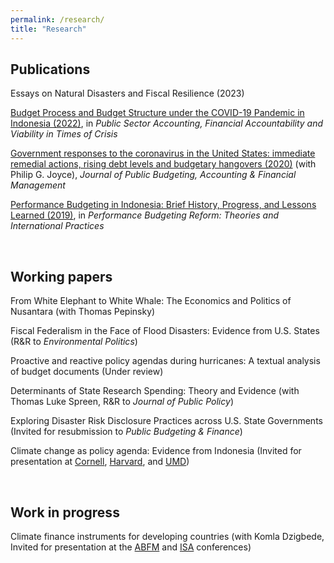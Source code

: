 ```yaml
---
permalink: /research/
title: "Research"
---
```


Publications
---
Essays on Natural Disasters and Fiscal Resilience (2023)

[Budget Process and Budget Structure under the COVID-19 Pandemic in Indonesia (2022)](https://docs.google.com/gview?embedded=true&url=https://asuryoprabowo.github.io/files/2022_SuryoPrabowo.pdf), in _Public Sector Accounting, Financial Accountability and Viability in Times of Crisis_

[Government responses to the coronavirus in the United States: immediate remedial actions, rising debt levels and budgetary hangovers (2020)](https://docs.google.com/gview?embedded=true&url=https://asuryoprabowo.github.io/files/2020_Joyce_SuryoPrabowo.pdf) (with Philip G. Joyce), _Journal of Public Budgeting, Accounting & Financial Management_

[Performance Budgeting in Indonesia: Brief History, Progress, and Lessons Learned (2019)](https://docs.google.com/gview?embedded=true&url=https://asuryoprabowo.github.io/files/2019_SuryoPrabowo.pdf), in _Performance Budgeting Reform: Theories and International Practices_

<br />

Working papers
---
From White Elephant to White Whale: The Economics and Politics of Nusantara (with Thomas Pepinsky)

Fiscal Federalism in the Face of Flood Disasters: Evidence from U.S. States (R&R to _Environmental Politics_)

Proactive and reactive policy agendas during hurricanes: A textual analysis of budget documents (Under review)

Determinants of State Research Spending: Theory and Evidence (with Thomas Luke Spreen, R&R to _Journal of Public Policy_)

Exploring Disaster Risk Disclosure Practices across U.S. State Governments (Invited for resubmission to _Public Budgeting & Finance_)

Climate change as policy agenda: Evidence from Indonesia (Invited for presentation at [Cornell](https://events.cornell.edu/event/climate_change_as_policy_agenda_evidence_from_indonesia), [Harvard](https://chinaproject.harvard.edu/event/climate-resilience), and [UMD](https://spp.umd.edu/events/conference-indonesias-place-addressing-climate-change-southeast-asia))

<br />

Work in progress
---
Climate finance instruments for developing countries (with Komla Dzigbede, Invited for presentation at the [ABFM](https://abfm.org/annual-conference-2024/) and [ISA](https://www.isanet.org/Conferences/Virtual-2024) conferences)

